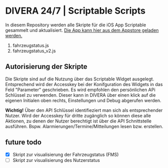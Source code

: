 # DIVERA 24/7 | Scriptable Scripts

In diesem Repository werden alle Skripte für die iOS App Scriptable gesammelt und aktualisiert.
[Die App kann hier aus dem Appstore geladen werden.](https://apps.apple.com/de/app/scriptable/id1405459188)

1. fahrzeugstatus.js
2. fahrzeugstatus_v2.js


## Autorisierung der Skripte
Die Skripte sind auf die Nutzung über das Scriptable Widget ausgelegt. Entsprechend wird der Accesskey bei der Konifguration des Widgets in das Feld "Parameter" geschrieben.
Es wird empfohlen den persönlichen APi Schlüssel zu verwenden. Dieser kann in DIVERA über einen klick auf die eigenen Initialen oben rechts, Einstellungen und Debug abgerufen werden. 

**Wichtig!**
Über den API Schlüssel identifieziert man sich als entsprechender Nutzer. Wird der Accesskey für dritte zugänglich so können diese alle Aktionen, zu denen der Nutzer berechtigt ist über die API Schnittstelle ausführen. Bspw. Alarmierungen/Termine/Mitteilungen lesen bzw. erstellen. 


## future todo
- [x] Skript zur visualisierung der Fahrzeugstatus (FMS)
- [ ] Skript zur visualisierung des Nutzerstatus
